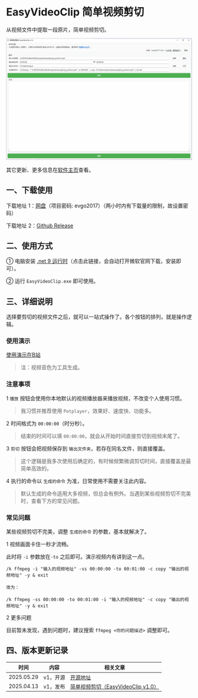 # EasyVideoClip 简单视频剪切
从视频文件中提取一段原片，简单视频剪切。

![easy-video-clip_v1.0](./assets/easy-video-clip_v1.0.png)

其它更新、更多信息在[软件主页](https://evgo2017.com/blog/office2pdf)查看。

## 一、下载使用

下载地址 1：[网盘](http://evgo2017.ysepan.com/)（项目密码: evgo2017）（两小时内有下载量的限制，故设置密码）

下载地址 2：[Github Release](https://github.com/evgo2017/EasyVideoClip/releases)

## 二、使用方式

① 电脑安装 [.net 9 运行时](https://aka.ms/dotnet-core-applaunch?missing_runtime=true&arch=x64&rid=win-x64&os=win10&apphost_version=9.0.2&gui=true)（点击此链接，会自动打开微软官网下载，安装即可）。

② 运行 `EasyVideoClip.exe` 即可使用。

## 三、详细说明

选择要剪切的视频文件之后，就可以一站式操作了。各个按钮的排列，就是操作逻辑。

### 使用演示

[使用演示在B站](https://www.bilibili.com/video/BV1Jyd6YhEUe/)

> 注：视频音色为工具生成。

### 注意事项

1 `播放` 按钮会使用你本地默认的视频播放器来播放视频，不改变个人使用习惯。

> 我习惯并推荐使用 `Potplayer`，效果好、速度快、功能多。

2 时间格式为 `00:00:00`（时分秒）。

> 结束的时间可以填 `00:00:00`，就会从开始时间直接剪切到视频末尾了。

3 `剪切` 按钮会把视频保存到 `输出文件夹`，若存在同名文件，则直接覆盖。

> 这个逻辑是我多次使用后确定的，有时候频繁微调剪切时间，直接覆盖是最简单高效的。

4 执行的命令以 `生成的命令` 为准，日常使用不需要关注此内容。

> 默认生成的命令适用大多视频，但总会有例外。当遇到某些视频剪切不完美时，查看下方的常见问题。

### 常见问题

某些视频剪切不完美，调整 `生成的命令` 的参数，基本就解决了。

1 视频画面卡住一秒才流畅。

此时将 `-i` 参数放在`-to` 之后即可。演示视频内有讲到这一点。

```shell
/k ffmpeg -i "输入的视频地址" -ss 00:00:00 -to 00:01:00 -c copy "输出的视频地址" -y & exit

改为：

/k ffmpeg -ss 00:00:00 -to 00:01:00 -i "输入的视频地址" -c copy "输出的视频地址" -y & exit
```

2 更多问题

目前暂未发现，遇到问题时，建议搜索 `ffmpeg <你的问题描述>` 调整即可。

## 四、版本更新记录

| 时间       | 内容     | 相关文章                                                     |
| ---------- | -------- | ------------------------------------------------------------ |
| 2025.05.29 | v1，开源 | [开源地址](https://github.com/evgo2017/EasyVideoClip)        |
| 2025.04.13 | v1，发布 | [简单视频剪切（EasyVideoClip v1.0）](https://mp.weixin.qq.com/s/7NMBwEK21mtvgQVxIbDTWw) |
